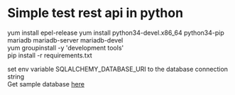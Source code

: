 # Simple test rest api in python

yum install epel-release
yum install python34-devel.x86_64 python34-pip mariadb mariadb-server mariadb-devel  
yum groupinstall -y 'development tools'  
pip install -r requirements.txt  

set env variable SQLALCHEMY_DATABASE_URI to the database connection string  
Get sample database [here](https://github.com/datacharmer/test_db)

